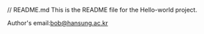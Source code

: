 // README.md
This is the README file for the Hello-world project.

Author's email:bob@hansung.ac.kr
